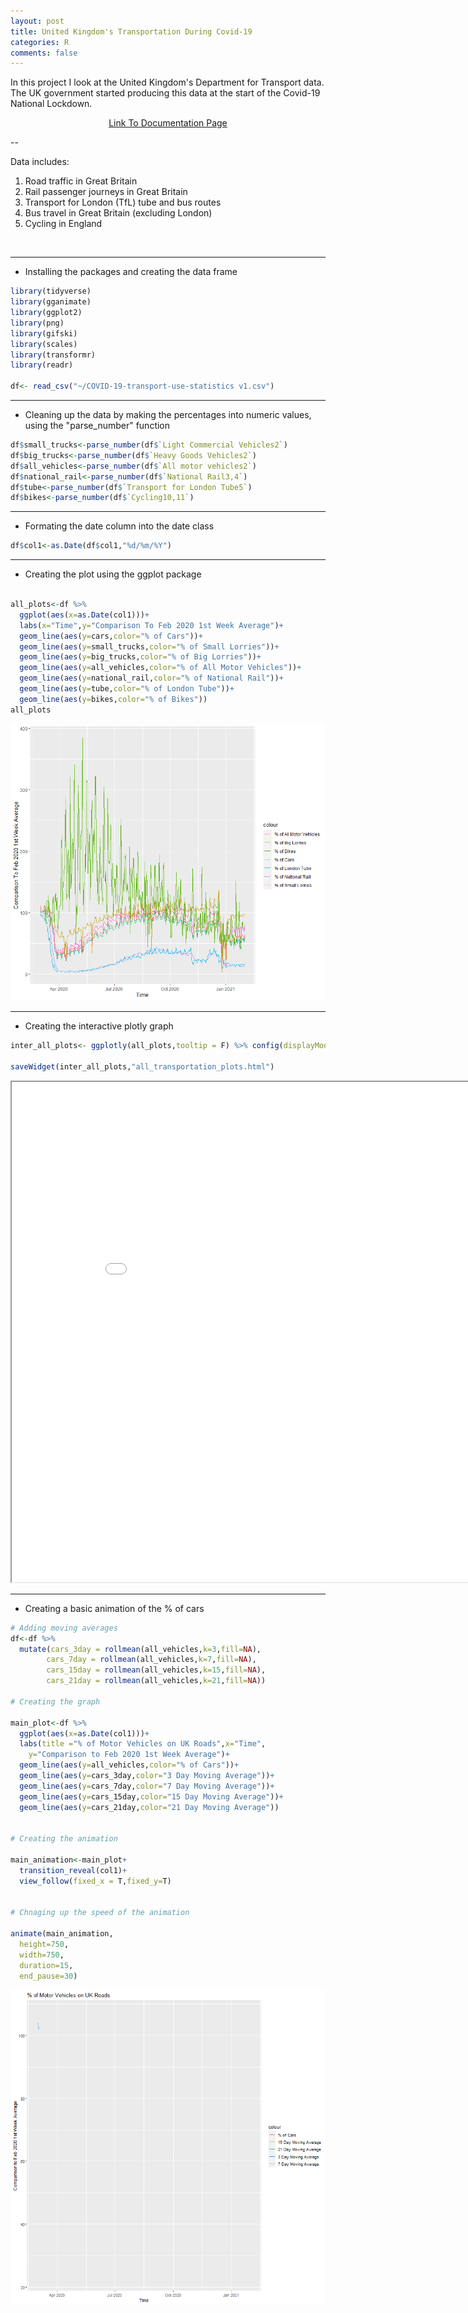 ```yaml
---
layout: post
title: United Kingdom's Transportation During Covid-19
categories: R
comments: false
---
```


In this project I look at the United Kingdom's Department for Transport data. The UK government started producing this data at the start of the Covid-19 National Lockdown.



<p style="text-align:center;"><a href="https://www.gov.uk/government/statistics/transport-use-during-the-coronavirus-covid-19-pandemic">Link To Documentation Page</a></p>


--


Data includes:
1. Road traffic in Great Britain
2. Rail passenger journeys in Great Britain
3. Transport for London (TfL) tube and bus routes
4. Bus travel in Great Britain (excluding London)
5. Cycling in England
<br>

---




- Installing the packages and creating the data frame


``` r
library(tidyverse)
library(gganimate)
library(ggplot2)
library(png)
library(gifski)
library(scales)
library(transformr)
library(readr)

df<- read_csv("~/COVID-19-transport-use-statistics v1.csv")
```


---
- Cleaning up the data by making the percentages into numeric values, using the "parse_number" function

``` r
df$small_trucks<-parse_number(df$`Light Commercial Vehicles2`)
df$big_trucks<-parse_number(df$`Heavy Goods Vehicles2`)
df$all_vehicles<-parse_number(df$`All motor vehicles2`)
df$national_rail<-parse_number(df$`National Rail3,4`)
df$tube<-parse_number(df$`Transport for London Tube5`)
df$bikes<-parse_number(df$`Cycling10,11`)
```


---
 - Formating the date column into the date class


``` r
df$col1<-as.Date(df$col1,"%d/%m/%Y")
```





---
- Creating the plot using the ggplot package

``` r

all_plots<-df %>%
  ggplot(aes(x=as.Date(col1)))+
  labs(x="Time",y="Comparison To Feb 2020 1st Week Average")+
  geom_line(aes(y=cars,color="% of Cars"))+
  geom_line(aes(y=small_trucks,color="% of Small Lorries"))+
  geom_line(aes(y=big_trucks,color="% of Big Lorries"))+
  geom_line(aes(y=all_vehicles,color="% of All Motor Vehicles"))+
  geom_line(aes(y=national_rail,color="% of National Rail"))+
  geom_line(aes(y=tube,color="% of London Tube"))+
  geom_line(aes(y=bikes,color="% of Bikes"))
all_plots
```






![GGplot](\images\uk\static_uk_transport_all_types_rplot.png)








---

- Creating the interactive plotly graph





``` r
inter_all_plots<- ggplotly(all_plots,tooltip = F) %>% config(displayModeBar=F)

saveWidget(inter_all_plots,"all_transportation_plots.html")


```
<iframe src="\images\uk\all_transportation_plots.html" height="800px" width="900" ></iframe>

---




- Creating a basic animation of the % of cars




``` r
# Adding moving averages
df<-df %>%
  mutate(cars_3day = rollmean(all_vehicles,k=3,fill=NA),
        cars_7day = rollmean(all_vehicles,k=7,fill=NA),
        cars_15day = rollmean(all_vehicles,k=15,fill=NA),
        cars_21day = rollmean(all_vehicles,k=21,fill=NA))

# Creating the graph

main_plot<-df %>%
  ggplot(aes(x=as.Date(col1)))+
  labs(title ="% of Motor Vehicles on UK Roads",x="Time",
    y="Comparison to Feb 2020 1st Week Average")+
  geom_line(aes(y=all_vehicles,color="% of Cars"))+
  geom_line(aes(y=cars_3day,color="3 Day Moving Average"))+
  geom_line(aes(y=cars_7day,color="7 Day Moving Average"))+
  geom_line(aes(y=cars_15day,color="15 Day Moving Average"))+
  geom_line(aes(y=cars_21day,color="21 Day Moving Average"))


# Creating the animation

main_animation<-main_plot+
  transition_reveal(col1)+
  view_follow(fixed_x = T,fixed_y=T)


# Chnaging up the speed of the animation

animate(main_animation,
  height=750,
  width=750,
  duration=15,
  end_pause=30)
```

![Animation](\images\uk\UK_transportation_animationv2.gif)<!-- -->


<head><script data-ad-client="ca-pub-5313811741920772" async src="https://pagead2.googlesyndication.com/pagead/js/adsbygoogle.js"></script></head>

